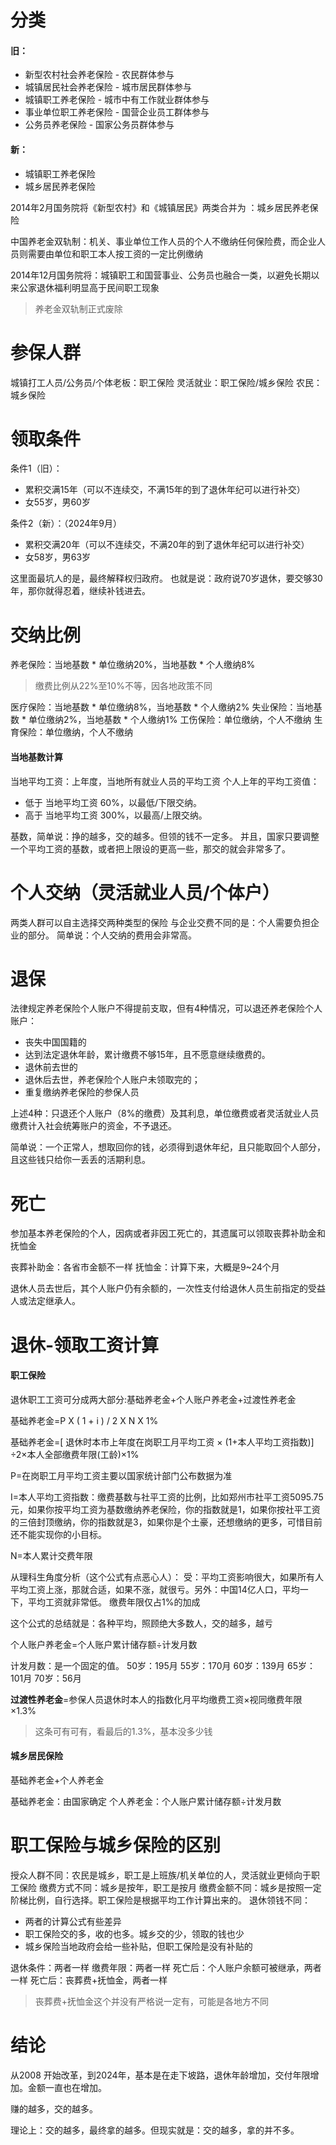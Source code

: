 # 分类


#### 旧：

- 新型农村社会养老保险 - 农民群体参与
- 城镇居民社会养老保险 - 城市居民群体参与
- 城镇职工养老保险 - 城市中有工作就业群体参与
- 事业单位职工养老保险 - 国营企业员工群体参与
- 公务员养老保险 - 国家公务员群体参与

#### 新：

- 城镇职工养老保险
- 城乡居民养老保险

2014年2月国务院将《新型农村》和《城镇居民》两类合并为 ：城乡居民养老保险

中国养老金双轨制：机关、事业单位工作人员的个人不缴纳任何保险费，而企业人员则需要由单位和职工本人按工资的一定比例缴纳


2014年12月国务院将：城镇职工和国营事业、公务员也融合一类，以避免长期以来公家退休福利明显高于民间职工现象
>养老金双轨制正式废除


# 参保人群

城镇打工人员/公务员/个体老板：职工保险
灵活就业：职工保险/城乡保险
农民：城乡保险

# 领取条件

条件1（旧）：
- 累积交满15年（可以不连续交，不满15年的到了退休年纪可以进行补交）
- 女55岁，男60岁

条件2（新）：（2024年9月）
- 累积交满20年（可以不连续交，不满20年的到了退休年纪可以进行补交）
- 女58岁，男63岁

这里面最坑人的是，最终解释权归政府。
也就是说：政府说70岁退休，要交够30年，那你就得忍着，继续补钱进去。
# 交纳比例

养老保险：当地基数 * 单位缴纳20%，当地基数 *  个人缴纳8%
>缴费比例从22%至10%不等，因各地政策不同

医疗保险：当地基数 *  单位缴纳8%，当地基数 *  个人缴纳2%
失业保险：当地基数 *  单位缴纳2%，当地基数 *  个人缴纳1%
工伤保险：单位缴纳，个人不缴纳
生育保险：单位缴纳，个人不缴纳


#### 当地基数计算

当地平均工资：上年度，当地所有就业人员的平均工资
个人上年的平均工资值：
- 低于 当地平均工资 60%，以最低/下限交纳。
- 高于 当地平均工资 300%，以最高/上限交纳。

基数，简单说：挣的越多，交的越多。但领的钱不一定多。
并且，国家只要调整一个平均工资的基数，或者把上限设的更高一些，那交的就会非常多了。

# 个人交纳（灵活就业人员/个体户）

两类人群可以自主选择交两种类型的保险
与企业交费不同的是：个人需要负担企业的部分。
简单说：个人交纳的费用会非常高。


# 退保

法律规定养老保险个人账户不得提前支取，但有4种情况，可以退还养老保险个人账户：

- 丧失中国国籍的
- 达到法定退休年龄，累计缴费不够15年，且不愿意继续缴费的。
- 退休前去世的
- 退休后去世，养老保险个人账户未领取完的；
- 重复缴纳养老保险的参保人员

上述4种：只退还个人账户（8%的缴费）及其利息，单位缴费或者灵活就业人员缴费计入社会统筹账户的资金，不予退还。

简单说：一个正常人，想取回你的钱，必须得到退休年纪，且只能取回个人部分，且这些钱只给你一丢丢的活期利息。

# 死亡

参加基本养老保险的个人，因病或者非因工死亡的，其遗属可以领取丧葬补助金和抚恤金

丧葬补助金：各省市金额不一样
抚恤金：计算下来，大概是9~24个月

退休人员去世后，其个人账户仍有余额的，一次性支付给退休人员生前指定的受益人或法定继承人。

# 退休-领取工资计算


#### 职工保险
退休职工工资可分成两大部分:基础养老金+个人账户养老金+过渡性养老金

基础养老金=P X ( 1 + i ) / 2 X N X 1%

基础养老金=\[ 退休时本市上年度在岗职工月平均工资 × (1+本人平均工资指数)\] ÷2×本人全部缴费年限(工龄)×1%

P=在岗职工月平均工资主要以国家统计部门公布数据为准

I=本人平均工资指数：缴费基数与社平工资的比例，比如郑州市社平工资5095.75元，如果你按平均工资为基数缴纳养老保险，你的指数就是1，如果你按社平工资的三倍封顶缴纳，你的指数就是3，如果你是个土豪，还想缴纳的更多，可惜目前还不能实现你的小目标。

N=本人累计交费年限

从理科生角度分析（这个公式有点恶心人）：
受：平均工资影响很大，如果所有人平均工资上涨，那就合适，如果不涨，就很亏。另外：中国14亿人口，平均一下，平均工资就非常低。
缴费年限仅占1%的加成

这个公式的总结就是：各种平均，照顾绝大多数人，交的越多，越亏

个人账户养老金=个人账户累计储存额÷计发月数

计发月数：是一个固定的值。
50岁：195月
55岁：170月
60岁：139月
65岁：101月
70岁：56月

**过渡性养老金**=参保人员退休时本人的指数化月平均缴费工资×视同缴费年限×1.3%
>这条可有可有，看最后的1.3%，基本没多少钱


#### 城乡居民保险

基础养老金+个人养老金

基础养老金：由国家确定
个人养老金：个人账户累计储存额÷计发月数


# 职工保险与城乡保险的区别

授众人群不同：农民是城乡，职工是上班族/机关单位的人，灵活就业更倾向于职工保险
缴费方式不同：城乡是按年，职工是按月
缴费金额不同：城乡是按照一定阶梯比例，自行选择。职工保险是根据平均工作计算出来的。
退休领钱不同：
- 两者的计算公式有些差异
- 职工保险交的多，收的也多。城乡交的少，领取的钱也少
- 城乡保险当地政府会给一些补贴，但职工保险是没有补贴的

退休条件：两者一样
缴费年限：两者一样
死亡后：个人账户余额可被继承，两者一样
死亡后：丧葬费+抚恤金，两者一样
>丧葬费+抚恤金这个并没有严格说一定有，可能是各地方不同


# 结论

从2008 开始改革，到2024年，基本是在走下坡路，退休年龄增加，交付年限增加。金额一直也在增加。

赚的越多，交的越多。

理论上：交的越多，最终拿的越多。但现实就是：交的越多，拿的并不多。








